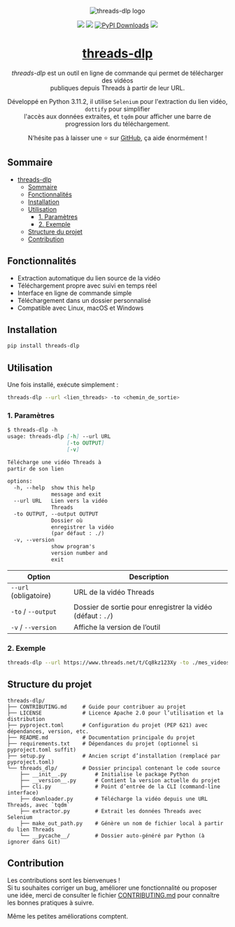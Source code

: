 <p align="center">
  <img src="https://drive.google.com/uc?export=view&id=11fIcrM65j3lGkGPoQdKC1e034UyYzpG8" alt="threads-dlp logo" />
</p>


<p align="center">
  <img src="https://img.shields.io/badge/version-1.0.2-blue.svg" />
  <img src="https://img.shields.io/badge/python-3.11-blue.svg" />
  <a href="https://pepy.tech/projects/threads-dlp"><img src="https://static.pepy.tech/badge/threads-dlp" alt="PyPI Downloads"></a>
  <a href="https://github.com/nanaelie">
    <img src="https://img.shields.io/badge/Made%20with-%E2%9D%A4%EF%B8%8F%20by%20nanaelie-ff69b4.svg" />
  </a>
</p>

<h1 align="center"><a href="#">threads-dlp</a></h1>

<p align="center"><i>threads-dlp</i> est un outil en ligne de commande qui permet de télécharger des vidéos<br />publiques depuis Threads à partir de leur URL.</p>
<p align="center">Développé en Python 3.11.2, il utilise <code>Selenium</code> pour l'extraction du lien vidéo, <code>dottify</code> pour simplifier<br />l'accès aux données extraites, et <code>tqdm</code> pour afficher une barre de progression lors du téléchargement.</p>
<p align="center">N’hésite pas à laisser une ⭐ sur <a href="https://github.com/nanaelie/threads-dlp">GitHub</a>, ça aide énormément !</p>

## Sommaire
- [threads-dlp](#threads-dlp)
  - [Sommaire](#sommaire)
  - [Fonctionnalités](#fonctionnalités)
  - [Installation](#installation)
  - [Utilisation](#utilisation)
    - [1. Paramètres](#1-paramètres)
    - [2. Exemple](#2-exemple)
  - [Structure du projet](#structure-du-projet)
  - [Contribution](#contribution)

## Fonctionnalités

- Extraction automatique du lien source de la vidéo
- Téléchargement propre avec suivi en temps réel
- Interface en ligne de commande simple
- Téléchargement dans un dossier personnalisé
- Compatible avec Linux, macOS et Windows

## Installation

```bash
pip install threads-dlp
```

## Utilisation

Une fois installé, exécute simplement :

```bash
threads-dlp --url <lien_threads> -to <chemin_de_sortie>
```

### 1. Paramètres

```md
$ threads-dlp -h
usage: threads-dlp [-h] --url URL
                   [-to OUTPUT]
                   [-v]

Télécharge une vidéo Threads à
partir de son lien

options:
  -h, --help  show this help
              message and exit
  --url URL   Lien vers la vidéo
              Threads
  -to OUTPUT, --output OUTPUT
              Dossier où
              enregistrer la vidéo
              (par défaut : ./)
  -v, --version
              show program's
              version number and
              exit
```

| Option                | Description                                                       |
| --------------------- | ----------------------------------------------------------------- |
| `--url` (obligatoire) | URL de la vidéo Threads                                           |
| `-to` / `--output`    | Dossier de sortie pour enregistrer la vidéo (défaut : `./`) |
| `-v` / `--version`    | Affiche la version de l’outil                                     |

### 2. Exemple

```bash
threads-dlp --url https://www.threads.net/t/Cq8kz123Xy -to ./mes_videos
```

## Structure du projet

```
threads-dlp/
├── CONTRIBUTING.md     # Guide pour contribuer au projet
├── LICENSE             # Licence Apache 2.0 pour l’utilisation et la distribution
├── pyproject.toml      # Configuration du projet (PEP 621) avec dépendances, version, etc.
├── README.md           # Documentation principale du projet
├── requirements.txt    # Dépendances du projet (optionnel si pyproject.toml suffit)
├── setup.py            # Ancien script d’installation (remplacé par pyproject.toml)
└── threads_dlp/        # Dossier principal contenant le code source
    ├── __init__.py         # Initialise le package Python
    ├── __version__.py      # Contient la version actuelle du projet
    ├── cli.py              # Point d’entrée de la CLI (command-line interface)
    ├── downloader.py       # Télécharge la vidéo depuis une URL Threads, avec `tqdm`
    ├── extractor.py        # Extrait les données Threads avec Selenium
    ├── make_out_path.py    # Génère un nom de fichier local à partir du lien Threads
    └── __pycache__/        # Dossier auto-généré par Python (à ignorer dans Git)
```

## Contribution

Les contributions sont les bienvenues !  
Si tu souhaites corriger un bug, améliorer une fonctionnalité ou proposer une idée, merci de consulter le fichier [CONTRIBUTING.md](CONTRIBUTING.md) pour connaître les bonnes pratiques à suivre.

Même les petites améliorations comptent.
